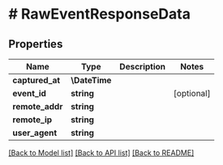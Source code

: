 # # RawEventResponseData

## Properties

Name | Type | Description | Notes
------------ | ------------- | ------------- | -------------
**captured_at** | **\DateTime** |  |
**event_id** | **string** |  | [optional]
**remote_addr** | **string** |  |
**remote_ip** | **string** |  |
**user_agent** | **string** |  |

[[Back to Model list]](../../README.md#models) [[Back to API list]](../../README.md#endpoints) [[Back to README]](../../README.md)
